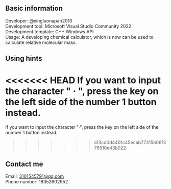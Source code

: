 ## Basic information  
Developer: @xingluonapan2010  
Development tool: Microsoft Visual Studio Community 2022  
Development template: C++ Windows API  
Usage: A developing chemical calculator, which is now can be used to calculate relative molecular mass.
## Using hints  
<<<<<<< HEAD
If you want to input the character " · ", press the key on the left side of the number 1 button instead.  
=======
If you want to input the character "·", press the key on the left side of the number 1 button instead.  
>>>>>>> a13cd0d4401c45ecab77315b06f376510e43b022
## Contact me  
Email: 3101545791@qq.com  
Phone number: 18352602952

